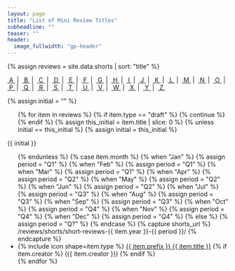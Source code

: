 ```yaml
---
layout: page
title: "List of Mini Review Titles"
subheadline: ""
teaser: ""
header:
  image_fullwidth: "gp-header"
---
```


{% assign reviews = site.data.shorts | sort: "title" %}
<p>
    <a href="#toA">&nbsp;A&nbsp;</a>&nbsp;|&nbsp;
    <a href="#toB">&nbsp;B&nbsp;</a>&nbsp;|&nbsp;
    <a href="#toC">&nbsp;C&nbsp;</a>&nbsp;|&nbsp;
    <a href="#toD">&nbsp;D&nbsp;</a>&nbsp;|&nbsp;
    <a href="#toE">&nbsp;E&nbsp;</a>&nbsp;|&nbsp;
    <a href="#toF">&nbsp;F&nbsp;</a>&nbsp;|&nbsp;
    <a href="#toG">&nbsp;G&nbsp;</a>&nbsp;|&nbsp;
    <a href="#toH">&nbsp;H&nbsp;</a>&nbsp;|&nbsp;
    <a href="#toI">&nbsp;I&nbsp;</a>&nbsp;|&nbsp;
    <a href="#toJ">&nbsp;J&nbsp;</a>&nbsp;|&nbsp;
    <a href="#toK">&nbsp;K&nbsp;</a>&nbsp;|&nbsp;
    <a href="#toL">&nbsp;L&nbsp;</a>&nbsp;|&nbsp;
    <a href="#toM">&nbsp;M&nbsp;</a>&nbsp;|&nbsp;
    <a href="#toN">&nbsp;N&nbsp;</a>&nbsp;|&nbsp;
    <a href="#toO">&nbsp;O&nbsp;</a>&nbsp;|&nbsp;
    <a href="#toP">&nbsp;P&nbsp;</a>&nbsp;|&nbsp;
    <a href="#toQ">&nbsp;Q&nbsp;</a>&nbsp;|&nbsp;
    <a href="#toR">&nbsp;R&nbsp;</a>&nbsp;|&nbsp;
    <a href="#toS">&nbsp;S&nbsp;</a>&nbsp;|&nbsp;
    <a href="#toT">&nbsp;T&nbsp;</a>&nbsp;|&nbsp;
    <a href="#toU">&nbsp;U&nbsp;</a>&nbsp;|&nbsp;
    <a href="#toV">&nbsp;V&nbsp;</a>&nbsp;|&nbsp;
    <a href="#toW">&nbsp;W&nbsp;</a>&nbsp;|&nbsp;
    <a href="#toX">&nbsp;X&nbsp;</a>&nbsp;|&nbsp;
    <a href="#toY">&nbsp;Y&nbsp;</a>&nbsp;|&nbsp;
    <a href="#toZ">&nbsp;Z&nbsp;</a>
</p>
{% assign initial = "" %}
<ul>
{% for item in reviews %}
{% if item.type == "draft" %}
{% continue %}
{% endif %}
{% assign this_initial = item.title | slice: 0 %}
{% unless initial == this_initial %}
{% assign initial = this_initial %}
</ul>
<p id="to{{ initial }}">{{ initial }}</p>
<ul>
{% endunless %}
{% case item.month %}
{% when "Jan" %}
{% assign period = "Q1" %}
{% when "Feb" %}
{% assign period = "Q1" %}
{% when "Mar" %}
{% assign period = "Q1" %}
{% when "Apr" %}
{% assign period = "Q2" %}
{% when "May" %}
{% assign period = "Q2" %}
{% when "Jun" %}
{% assign period = "Q2" %}
{% when "Jul" %}
{% assign period = "Q3" %}
{% when "Aug" %}
{% assign period = "Q3" %}
{% when "Sep" %}
{% assign period = "Q3" %}
{% when "Oct" %}
{% assign period = "Q4" %}
{% when "Nov" %}
{% assign period = "Q4" %}
{% when "Dec" %}
{% assign period = "Q4" %}
{% else %}
{% assign period = "Q?" %}
{% endcase %}
{% capture shorts_url %}
/reviews/shorts/short-reviews-{{ item.year }}-{{ period }}/
{% endcapture %}
    <li>{% include icon shape=item.type %} <a href="{{ site.url }}{{ site.baseurl }}{{ shorts_url }}">{{ item.prefix }} {{ item.title }}</a>
{% if item.creator %}
({{ item.creator }})
{% endif %}
</li>
{% endfor %}
</ul>
